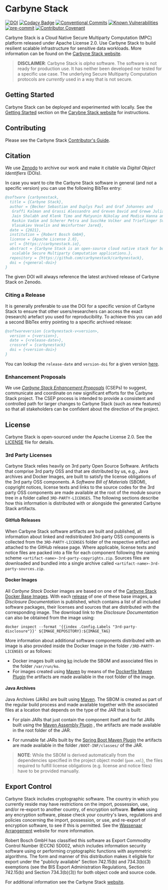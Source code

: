 # Carbyne Stack

[![DOI](https://zenodo.org/badge/408830243.svg)](https://zenodo.org/badge/latestdoi/408830243)
[![Codacy Badge](https://app.codacy.com/project/badge/Grade/197a4f29b04a417c950285a38f787e6f)](https://www.codacy.com?utm_source=github.com&utm_medium=referral&utm_content=carbynestack/carbynestack&utm_campaign=Badge_Grade)
[![Conventional Commits](https://img.shields.io/badge/Conventional%20Commits-1.0.0-%23FE5196?logo=conventionalcommits&logoColor=white)](https://conventionalcommits.org)
[![Known Vulnerabilities](https://snyk.io/test/github/carbynestack/carbynestack/badge.svg)](https://snyk.io/test/github/carbynestack/carbynestack)
[![pre-commit](https://img.shields.io/badge/pre--commit-enabled-brightgreen?logo=pre-commit&logoColor=white)](https://github.com/pre-commit/pre-commit)
[![Contributor Covenant](https://img.shields.io/badge/Contributor%20Covenant-2.1-4baaaa.svg)](CODE_OF_CONDUCT.md)

Carbyne Stack is a Cloud Native Secure Multiparty Computation (MPC) platform
released under Apache License 2.0. Use Carbyne Stack to build resilient scalable
infrastructure for sensitive data workloads. More information can be found on
the [Carbyne Stack website](https://carbynestack.io).

> **DISCLAIMER**: Carbyne Stack is *alpha* software. The software is not ready
> for production use. It has neither been developed nor tested for a specific
> use case. The underlying Secure Multiparty Computation protocols are
> *currently* used in a way that is not secure.

## Getting Started

Carbyne Stack can be deployed and experimented with locally. See the
[Getting Started](https://carbynestack.io/getting-started/) section on the
[Carybne Stack website](https://carbynestack.io) for instructions.

## Contributing

Please see the Carbyne Stack [Contributor's Guide](CONTRIBUTING.md).

## Citation

We use [Zenodo](https://zenodo.org/) to archive our work and make it citable via
*Digital Object Identifiers* (DOIs).

In case you want to cite the Carbyne Stack software in general (and not a
specific version) you can use the following BibTex entry:

```bibtex
@software {carbynestack,
  title = {Carbyne Stack},
  author = {Becker Sebastian and Duplys Paul and Graf Johannes and
   Graffi Kalman and Grassi Alessandro and Greven David and Grewe Julian and
   Jain Shalabh and Klenk Timo and Matyunin Nikolay and Modica Hanna and
   Raskin Vadim and Scherer Petra and Suschke Volker and Trieflinger Sven and
   Vlasakiev Veselin and Weinfurtner Jared},
  date = {2021},
  institution = {Robert Bosch GmbH},
  license = {Apache License 2.0},
  url = {https://carbynestack.io},
  abstract = {Carbyne Stack is an open-source cloud native stack for building
   scalable Secure Multiparty Computation applications.},
  repository = {https://github.com/carbynestack/carbynestack},
  doi = {<general-doi>}
}
```

The given DOI will always reference the latest archived release of Carbyne Stack
on Zenodo.

### Citing a Release

It is generally preferable to use the DOI for a specific version of Carbyne
Stack to ensure that other users/researchers can access the exact (research)
artefact you used for reproducibility. To achieve this you can add a second
BibTex entry pointing to a specific archived release:

```bibtex
@softwareversion {carbynestack-v<version>,
  version = {<version>},
  date = {<release-date>},
  crossref = {carbynestack}
  doi = {<version-doi>}
}
```

You can lookup the `release-date` and `version-doi` for a given version
[here](https://TBD).

### Enhancement Proposals

We use [*Carbyne Stack Enhancement Proposals*](enhancements/README.md) (CSEPs)
to suggest, communicate and coordinate on new significant efforts for the
Carbyne Stack project. The CSEP process is intended to provide a consistent and
controlled path for larger changes to Carbyne Stack (such as new features) so
that all stakeholders can be confident about the direction of the project.

## License

Carbyne Stack is open-sourced under the Apache License 2.0. See the
[LICENSE](LICENSE) file for details.

### 3rd Party Licenses

Carbyne Stack relies heavily on 3rd party Open Source Software. Artifacts that
comprise 3rd party OSS and that are distributed by us, e.g., Java archives and
Docker Images, are built to satisfy the license obligations of the 3rd party OSS
components. A *Software Bill of Materials* (SBOM), copyright notices, license
texts and links to the source codes for the 3rd party OSS components are made
available at the root of the module source tree in a folder called
`3RD-PARTY-LICENSES`. The following sections describe how this information is
distributed with or alongside the generated Carbyne Stack artifacts.

#### GitHub Releases

When Carbyne Stack software artifacts are built and published, all information
about linked and redistributed 3rd-party OSS components is collected from the
`3RD-PARTY-LICENSES` folder of the respective artifact and attached to the
GitHub release page. Where applicable, license texts and notice files are packed
into a file for each component following the naming scheme
`<artifact-name>-3rd-party-copyrights.zip`. Sources files are downloaded and
bundled into a single archive called `<artifact-name>-3rd-party-sources.zip`.

#### Docker Images

All *Carbyne Stack* Docker images are based on one of the
[Carbyne Stack Docker Base Images](https://github.com/carbynestack/base-images).
With each [release](https://github.com/carbynestack/base-images/releases) of one
of these base images, a *Disclosure Documentation* is published, which contains
a list of all included software packages, their licenses and sources that are
distributed with the corresponding image. The download link to the *Disclosure
Documentation* can also be obtained from the image using:

```shell
docker inspect --format '{{index .Config.Labels "3rd-party-disclosure"}}' ${IMAGE_REPOSITORY}:${IMAGE_TAG}
```

More information about additional software components distributed with an image
is also provided inside the Docker Image in the folder `/3RD-PARTY-LICENSES` or
as follows:

- Docker images built using [ko](https://github.com/google/ko) include the SBOM
  and associated files in the folder `/var/run/ko`.
- For images created using [Maven](https://maven.apache.org/) by means of the
  [Dockerfile Maven Plugin](https://github.com/spotify/dockerfile-maven) the
  artifacts are made available in the root folder of the image.

#### Java Archives

Java Archives (JARs) are built using [Maven](https://maven.apache.org/). The
SBOM is created as part of the regular build process and made available together
with the associated files at a location that depends on the type of the JAR that
is built:

- For plain JARs that just contain the component itself and for fat JARs built
  using the
  [Maven Assembly Plugin](https://maven.apache.org/plugins/maven-assembly-plugin/)
  , the artifacts are made available in the root folder of the JAR.

- For runnable fat JARs built by the
  [Spring Boot Maven Plugin](https://docs.spring.io/spring-boot/docs/current/maven-plugin/reference/htmlsingle/)
  the artifacts are made available in the folder `/BOOT-INF/classes/` of the
  JAR.

> **NOTE**: While the SBOM is derived automatically from the dependencies
> specified in the project object model (`pom.xml`), the files required to
> fulfill license obligations (e.g. license and notice files) have to be
> provided manually.

## Export Control

Carbyne Stack includes cryptographic software. The country in which you
currently reside may have restrictions on the import, possession, use, and/or
re-export to another country, of encryption software. **Before** using any
encryption software, please check your country's laws, regulations and policies
concerning the import, possession, or use, and re-export of encryption software,
to see if this is permitted. See the
[Wassenaar Arrangement](http://www.wassenaar.org) website for more information.

Robert Bosch GmbH has classified this software as Export Commodity Control
Number (ECCN) 5D002, which includes information security software using or
performing cryptographic functions with asymmetric algorithms. The form and
manner of this distribution makes it eligible for export under the "publicly
available" Section 742.15(b) and 734.3(b)(3) exemptions (see the BIS Export
Administration Regulations, Section 742.15(b) and Section 734.3(b)(3)) for both
object code and source code.

For additional information see the Carbyne Stack
[website](https://www.carbynestack.io/legal/export-control/).
